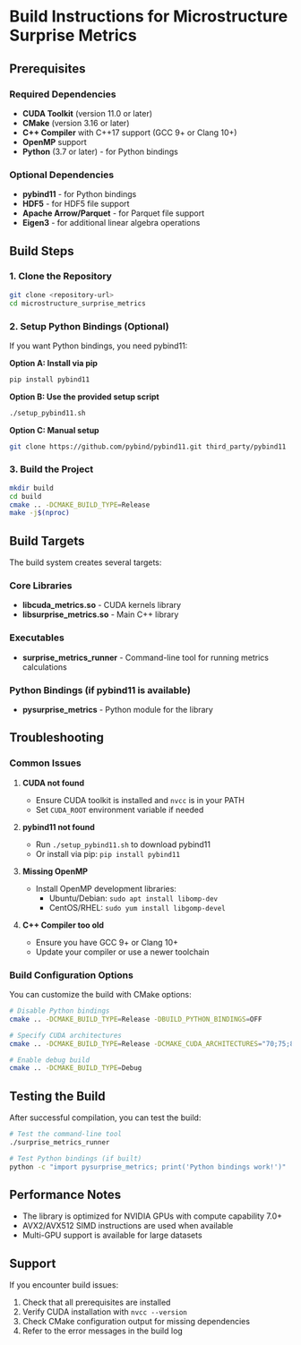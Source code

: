 # Build Instructions for Microstructure Surprise Metrics

## Prerequisites

### Required Dependencies
- **CUDA Toolkit** (version 11.0 or later)
- **CMake** (version 3.16 or later)
- **C++ Compiler** with C++17 support (GCC 9+ or Clang 10+)
- **OpenMP** support
- **Python** (3.7 or later) - for Python bindings

### Optional Dependencies
- **pybind11** - for Python bindings
- **HDF5** - for HDF5 file support
- **Apache Arrow/Parquet** - for Parquet file support
- **Eigen3** - for additional linear algebra operations

## Build Steps

### 1. Clone the Repository
```bash
git clone <repository-url>
cd microstructure_surprise_metrics
```

### 2. Setup Python Bindings (Optional)
If you want Python bindings, you need pybind11:

**Option A: Install via pip**
```bash
pip install pybind11
```

**Option B: Use the provided setup script**
```bash
./setup_pybind11.sh
```

**Option C: Manual setup**
```bash
git clone https://github.com/pybind/pybind11.git third_party/pybind11
```

### 3. Build the Project
```bash
mkdir build
cd build
cmake .. -DCMAKE_BUILD_TYPE=Release
make -j$(nproc)
```

## Build Targets

The build system creates several targets:

### Core Libraries
- **libcuda_metrics.so** - CUDA kernels library
- **libsurprise_metrics.so** - Main C++ library

### Executables
- **surprise_metrics_runner** - Command-line tool for running metrics calculations

### Python Bindings (if pybind11 is available)
- **pysurprise_metrics** - Python module for the library

## Troubleshooting

### Common Issues

1. **CUDA not found**
   - Ensure CUDA toolkit is installed and `nvcc` is in your PATH
   - Set `CUDA_ROOT` environment variable if needed

2. **pybind11 not found**
   - Run `./setup_pybind11.sh` to download pybind11
   - Or install via pip: `pip install pybind11`

3. **Missing OpenMP**
   - Install OpenMP development libraries:
     - Ubuntu/Debian: `sudo apt install libomp-dev`
     - CentOS/RHEL: `sudo yum install libgomp-devel`

4. **C++ Compiler too old**
   - Ensure you have GCC 9+ or Clang 10+
   - Update your compiler or use a newer toolchain

### Build Configuration Options

You can customize the build with CMake options:

```bash
# Disable Python bindings
cmake .. -DCMAKE_BUILD_TYPE=Release -DBUILD_PYTHON_BINDINGS=OFF

# Specify CUDA architectures
cmake .. -DCMAKE_BUILD_TYPE=Release -DCMAKE_CUDA_ARCHITECTURES="70;75;80"

# Enable debug build
cmake .. -DCMAKE_BUILD_TYPE=Debug
```

## Testing the Build

After successful compilation, you can test the build:

```bash
# Test the command-line tool
./surprise_metrics_runner

# Test Python bindings (if built)
python -c "import pysurprise_metrics; print('Python bindings work!')"
```

## Performance Notes

- The library is optimized for NVIDIA GPUs with compute capability 7.0+
- AVX2/AVX512 SIMD instructions are used when available
- Multi-GPU support is available for large datasets

## Support

If you encounter build issues:
1. Check that all prerequisites are installed
2. Verify CUDA installation with `nvcc --version`
3. Check CMake configuration output for missing dependencies
4. Refer to the error messages in the build log

